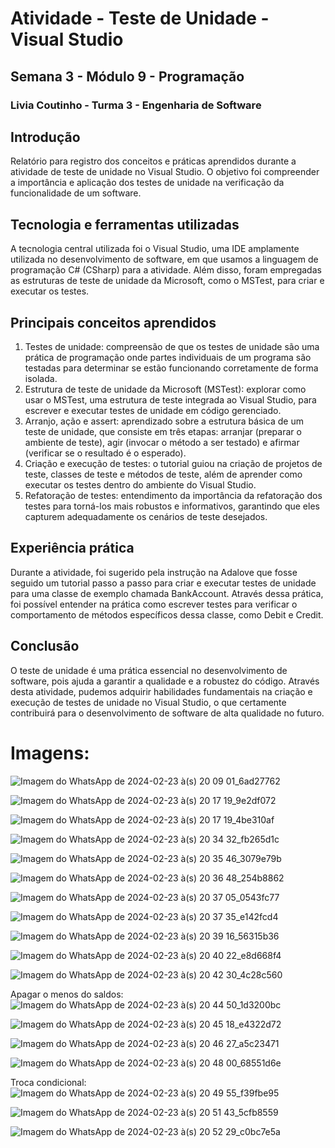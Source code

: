 # Atividade - Teste de Unidade - Visual Studio
## Semana 3 - Módulo 9 - Programação
### Livia Coutinho - Turma 3 - Engenharia de Software

## Introdução 

Relatório para registro dos conceitos e práticas aprendidos durante a atividade de teste de unidade no Visual Studio. O objetivo foi compreender a importância e aplicação dos testes de unidade na verificação da funcionalidade de um software.

## Tecnologia e ferramentas utilizadas
A tecnologia central utilizada foi o Visual Studio, uma IDE amplamente utilizada no desenvolvimento de software, em que usamos a linguagem de programação C# (CSharp) para a atividade. Além disso, foram empregadas as estruturas de teste de unidade da Microsoft, como o MSTest, para criar e executar os testes.

## Principais conceitos aprendidos
1. Testes de unidade: compreensão de que os testes de unidade são uma prática de programação onde partes individuais de um programa são testadas para determinar se estão funcionando corretamente de forma isolada.
2. Estrutura de teste de unidade da Microsoft (MSTest): explorar como usar o MSTest, uma estrutura de teste integrada ao Visual Studio, para escrever e executar testes de unidade em código gerenciado.
3. Arranjo, ação e assert: aprendizado sobre a estrutura básica de um teste de unidade, que consiste em três etapas: arranjar (preparar o ambiente de teste), agir (invocar o método a ser testado) e afirmar (verificar se o resultado é o esperado).
4. Criação e execução de testes: o tutorial guiou na criação de projetos de teste, classes de teste e métodos de teste, além de aprender como executar os testes dentro do ambiente do Visual Studio.
5. Refatoração de testes: entendimento da importância da refatoração dos testes para torná-los mais robustos e informativos, garantindo que eles capturem adequadamente os cenários de teste desejados.

## Experiência prática
Durante a atividade, foi sugerido pela instrução na Adalove que fosse seguido um tutorial passo a passo para criar e executar testes de unidade para uma classe de exemplo chamada BankAccount. Através dessa prática, foi possível entender na prática como escrever testes para verificar o comportamento de métodos específicos dessa classe, como Debit e Credit.

## Conclusão
O teste de unidade é uma prática essencial no desenvolvimento de software, pois ajuda a garantir a qualidade e a robustez do código. Através desta atividade, pudemos adquirir habilidades fundamentais na criação e execução de testes de unidade no Visual Studio, o que certamente contribuirá para o desenvolvimento de software de alta qualidade no futuro.

# Imagens:



![Imagem do WhatsApp de 2024-02-23 à(s) 20 09 01_6ad27762](https://github.com/Livia-Coutinho/Semana-3---Ponderada/assets/99189965/c28fc777-636c-44cc-bb4f-6b12c6681010)



![Imagem do WhatsApp de 2024-02-23 à(s) 20 17 19_9e2df072](https://github.com/Livia-Coutinho/Semana-3---Ponderada/assets/99189965/af60a994-e25e-440a-90b0-c9170753dca6)




![Imagem do WhatsApp de 2024-02-23 à(s) 20 17 19_4be310af](https://github.com/Livia-Coutinho/Semana-3---Ponderada/assets/99189965/4bd6b6cf-c436-4368-9fed-bd0092d4ab00)



![Imagem do WhatsApp de 2024-02-23 à(s) 20 34 32_fb265d1c](https://github.com/Livia-Coutinho/Semana-3---Ponderada/assets/99189965/e50b8f88-7f06-44d5-9e94-f7fd3a09142a)


![Imagem do WhatsApp de 2024-02-23 à(s) 20 35 46_3079e79b](https://github.com/Livia-Coutinho/Semana-3---Ponderada/assets/99189965/052c69d7-f225-4dc1-aac5-06378360906c)



![Imagem do WhatsApp de 2024-02-23 à(s) 20 36 48_254b8862](https://github.com/Livia-Coutinho/Semana-3---Ponderada/assets/99189965/e3710b75-0f98-4e09-904b-e7111b6a33df)




![Imagem do WhatsApp de 2024-02-23 à(s) 20 37 05_0543fc77](https://github.com/Livia-Coutinho/Semana-3---Ponderada/assets/99189965/b511384e-de23-44a6-a318-25d08ec18e11)





![Imagem do WhatsApp de 2024-02-23 à(s) 20 37 35_e142fcd4](https://github.com/Livia-Coutinho/Semana-3---Ponderada/assets/99189965/b63ffe43-967f-4805-97ae-133de2d334c7)





![Imagem do WhatsApp de 2024-02-23 à(s) 20 39 16_56315b36](https://github.com/Livia-Coutinho/Semana-3---Ponderada/assets/99189965/df3256f9-5cbf-4f3b-b1fd-d24156c10665)





![Imagem do WhatsApp de 2024-02-23 à(s) 20 40 22_e8d668f4](https://github.com/Livia-Coutinho/Semana-3---Ponderada/assets/99189965/a4f8a951-44a9-4439-b62f-890dd246191f)



![Imagem do WhatsApp de 2024-02-23 à(s) 20 42 30_4c28c560](https://github.com/Livia-Coutinho/Semana-3---Ponderada/assets/99189965/2f84ca73-9ac2-47e1-9db1-953870d17003)


Apagar o menos do saldos:
![Imagem do WhatsApp de 2024-02-23 à(s) 20 44 50_1d3200bc](https://github.com/Livia-Coutinho/Semana-3---Ponderada/assets/99189965/408ea6c8-0625-4f51-924c-c4686d4d0ab5)




![Imagem do WhatsApp de 2024-02-23 à(s) 20 45 18_e4322d72](https://github.com/Livia-Coutinho/Semana-3---Ponderada/assets/99189965/a015f2b2-30bd-402e-91bc-7d15a30082e0)



![Imagem do WhatsApp de 2024-02-23 à(s) 20 46 27_a5c23471](https://github.com/Livia-Coutinho/Semana-3---Ponderada/assets/99189965/2f2f94d5-f62c-4ac9-a55c-b2cf5b5203c6)



![Imagem do WhatsApp de 2024-02-23 à(s) 20 48 00_68551d6e](https://github.com/Livia-Coutinho/Semana-3---Ponderada/assets/99189965/fd4a0b0f-1e7f-41f8-aced-b6ac0c1d5b8e)


Troca condicional:
![Imagem do WhatsApp de 2024-02-23 à(s) 20 49 55_f39fbe95](https://github.com/Livia-Coutinho/Semana-3---Ponderada/assets/99189965/57a9613b-5c0b-448a-b65b-412480d4ec86)




![Imagem do WhatsApp de 2024-02-23 à(s) 20 51 43_5cfb8559](https://github.com/Livia-Coutinho/Semana-3---Ponderada/assets/99189965/b887ef3b-3238-4d9a-8ce3-3acdacbf029d)



![Imagem do WhatsApp de 2024-02-23 à(s) 20 52 29_c0bc7e5a](https://github.com/Livia-Coutinho/Semana-3---Ponderada/assets/99189965/dbea068c-238d-42bb-9e79-e7f99df09e4e)



